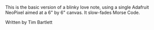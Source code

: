 This is the basic version of a blinky love note, using a single Adafruit NeoPixel aimed at a 6" by 6" canvas. It slow-fades Morse Code.

Written by Tim Bartlett
